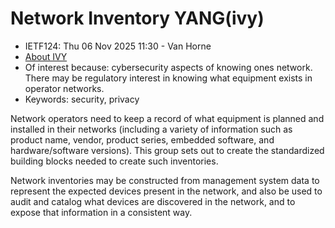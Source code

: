 # Network Inventory YANG(ivy)

* <IETFschedule>IETF124: Thu 06 Nov 2025 11:30 - Van Horne</IETFschedule>
* [About IVY](https://datatracker.ietf.org/group/ivy/about/)
* Of interest because: cybersecurity aspects of knowing ones network. There may be regulatory interest in knowing what equipment exists in operator networks. 
* Keywords: security, privacy


Network operators need to keep a record of what equipment is planned and installed in their networks (including a variety of information such as product name, vendor, product series, embedded software, and hardware/software versions). This group sets out to create the standardized building blocks needed to create such inventories. 

Network inventories may be constructed from management system data to represent the expected devices present in the network, and also be used to audit and catalog what devices are discovered in the network, and to expose that
information in a consistent way.



